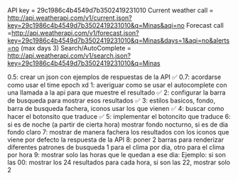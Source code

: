 API key = 29c1986c4b4549d7b3502419231010
Current weather call = http://api.weatherapi.com/v1/current.json?key=29c1986c4b4549d7b3502419231010&q=Minas&aqi=no
Forecast call =http://api.weatherapi.com/v1/forecast.json?key=29c1986c4b4549d7b3502419231010&q=Minas&days=1&aqi=no&alerts=no (max days 3)
Search/AutoComplete = http://api.weatherapi.com/v1/search.json?key=29c1986c4b4549d7b3502419231010&q=Minas

0.5: crear un json con ejemplos de respuestas de la API ✅
0.7: acordarse como usar el time epoch xd
1: averiguar como se usar el autocomplete con una llamada a la api para que muestre el resultado ✅
2: configurar la barra de busqueda para mostrar esos resultados ✅
3: estilos basicos, fondo, barra de busqueda fachera, iconos usar los que vienen ✅
4: buscar como hacer el botonsito que traduce ✅
5: implementar el botoncito que traduce
6: si es de noche (a partir de cierta hora) mostrar fondo nocturno, si es de dia fondo claro
7: mostrar de manera fachera los resultados con los iconos que viene por defecto la respuesta de la API
8: poner 2 barras para renderizar diferentes patrones de busqueda 1 para el clima por dia,  otro para el clima por hora
9: mostrar solo las horas que le quedan a ese dia: Ejemplo: si son las 00: mostrar los 24 resultados para cada hora, si son las 22, mostrar solo 2

